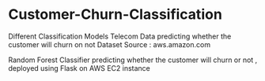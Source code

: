 # Customer-Churn-Classification
Different Classification Models Telecom Data predicting whether the customer will churn on not 
Dataset Source : aws.amazon.com

Random Forest Classifier predicting whether the customer will churn or not , deployed using Flask on AWS EC2 instance 
